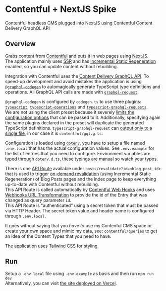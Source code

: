 # Contentful + NextJS Spike

Contentful headless CMS plugged into NextJS using Contentful Content Delivery GraphQL API

## Overview

Grabs content from [Contentful](https://www.contentful.com/) and puts it in web pages using [NextJS](https://nextjs.org/).  
The application mainly uses [SSR](https://nextjs.org/docs/basic-features/data-fetching/get-server-side-props) and has [Incremental Static Regeneration](https://nextjs.org/docs/basic-features/data-fetching/incremental-static-regeneration) enabled, so you can update content without rebuilding.

Integration with Contentful uses the [Content Delivery GraphQL API](https://www.contentful.com/developers/docs/references/graphql/). To speed-up development and avoid mistakes the application is using [`@graphql-codegen`](https://www.the-guild.dev/graphql/codegen) to automagically generate TypeScript type definitions and operations. All GraphQL API calls are made with [`graphql-request`](https://github.com/prisma-labs/graphql-request).

`@graphql-codegen` is configured by `codegen.ts` to use three plugins: [`typescript`](https://www.the-guild.dev/graphql/codegen/plugins/typescript/typescript), [`typescript-operations`](https://www.the-guild.dev/graphql/codegen/plugins/typescript/typescript-operations) and [`typescript-graphql-requests`](https://www.the-guild.dev/graphql/codegen/plugins/typescript/typescript-graphql-request).  
We are not using the client preset because it severely [limits the configuration options](https://github.com/dotansimha/graphql-code-generator/blob/d00c9867d3a568ccae099237400851281d05cff6/packages/presets/client/src/index.ts#L72) that can be passed to it. Additionally, specifying again the same plugins declared in the preset will duplicate the generated TypeScript definitions. `typescript-graphql-request` can [output only to a single file](https://github.com/dotansimha/graphql-code-generator/blob/d00c9867d3a568ccae099237400851281d05cff6/packages/plugins/typescript/graphql-request/src/index.ts#L45), in our case it is `contentful/gql.g.ts`.

Configuration is loaded using [`dotenv`](https://github.com/motdotla/dotenv), you have to setup a file named `.env.local` that has the actual configuration values. See `.env.example` for the list of entries that you need to configure. Environment variables are typed through `dotenv.d.ts`, these typings are manual so watch your typos.

There is one [API Route](https://nextjs.org/docs/api-routes/introduction) available under `posts/revalidate?id=<blog_post_id>` that is used to trigger [on-demand revalidation](https://nextjs.org/docs/basic-features/data-fetching/incremental-static-regeneration#on-demand-revalidation) (using Incremental Static Regeneration) of Blog Posts pages and the index page to keep everything up-to-date with Contentful without rebuilding.  
This API Route is called automatically by [Contentful Web Hooks](https://www.contentful.com/developers/docs/concepts/webhooks/) and uses [Webhooks URL Transformation](https://www.contentful.com/developers/docs/references/content-management-api/#url-transformation) to provide the id of the Entry that was changed as query parameter `id`.  
This API Route is "authenticated" using a secret token that must be passed via HTTP Header. The secret token value and header name is configured through `.env.local`.

It goes without saying that you _have to_ use my Contenful CMS space or create your own space and mimic my data, see: `contentful/queries` to get an idea of the Content Types that you need to have.

The application uses [Tailwind CSS](https://tailwindcss.com/) for styling.

## Run

Setup a `.env.local` file using `.env.example` as basis and then run `npm run dev`  
Alternatively, you can visit [the site deployed on Vercel](https://contentful-nextjs-spike.vercel.app/).
